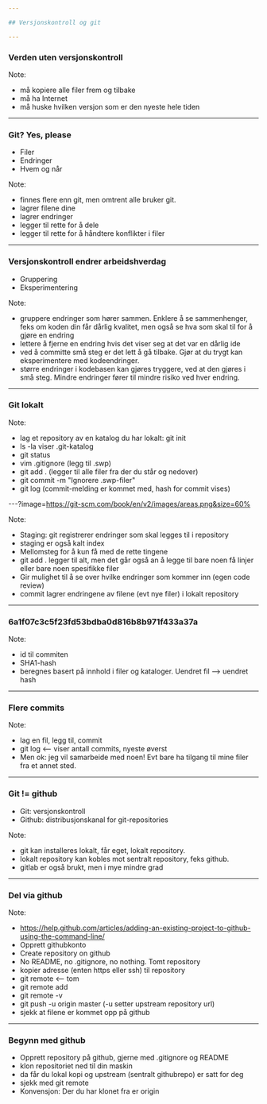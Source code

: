 ```yaml
---

## Versjonskontroll og git

---
```


### Verden uten versjonskontroll

Note: 

- må kopiere alle filer frem og tilbake
- må ha Internet
- må huske hvilken versjon som er den nyeste hele tiden

---

### Git? Yes, please

- Filer
- Endringer
- Hvem og når


Note:
- finnes flere enn git, men omtrent alle bruker git. 
- lagrer filene dine
- lagrer endringer
- legger til rette for å dele
- legger til rette for å håndtere konflikter i filer

---

### Versjonskontroll endrer arbeidshverdag

- Gruppering
- Eksperimentering

Note: 
- gruppere endringer som hører sammen. Enklere å se sammenhenger, feks om koden
  din får dårlig kvalitet, men også se hva som skal til for å gjøre en endring
- lettere å fjerne en endring hvis det viser seg at det var en dårlig ide
- ved å committe små steg er det lett å gå tilbake. Gjør at du trygt kan
  eksperimentere med kodeendringer. 
- større endringer i kodebasen kan gjøres tryggere, ved at den gjøres i små
  steg. Mindre endringer fører til mindre risiko ved hver endring.

---

### Git lokalt

Note: 
- lag et repository av en katalog du har lokalt: git init
- ls -la viser .git-katalog
- git status
- vim .gitignore (legg til .swp)
- git add . (legger til alle filer fra der du står og nedover)
- git commit -m "Ignorere .swp-filer"
- git log (commit-melding er kommet med, hash for commit vises)

---?image=https://git-scm.com/book/en/v2/images/areas.png&size=60%

Note:
- Staging: git registrerer endringer som skal legges til i repository
- staging er også kalt index
- Mellomsteg for å kun få med de rette tingene
- git add . legger til alt, men det går også an å legge til bare noen få linjer
  eller bare noen spesifikke filer
- Gir mulighet til å se over hvilke endringer som kommer inn (egen code review)
- commit lagrer endringene av filene (evt nye filer) i lokalt repository

---

### 6a1f07c3c5f23fd53bdba0d816b8b971f433a37a

Note: 
- id til commiten
- SHA1-hash
- beregnes basert på innhold i filer og kataloger. Uendret fil --> uendret hash

---

### Flere commits

Note: 
- lag en fil, legg til, commit
- git log <-- viser antall commits, nyeste øverst
- Men ok: jeg vil samarbeide med noen! Evt bare ha tilgang til mine filer fra et
  annet sted. 

---

### Git != github

- Git: versjonskontroll
- Github: distribusjonskanal for git-repositories

Note: 
- git kan installeres lokalt, får eget, lokalt repository. 
- lokalt repository kan kobles mot sentralt repository, feks github. 
- gitlab er også brukt, men i mye mindre grad

---

### Del via github

Note: 
- https://help.github.com/articles/adding-an-existing-project-to-github-using-the-command-line/
- Opprett githubkonto
- Create repository on github
- No README, no .gitignore, no nothing. Tomt repository
- kopier adresse (enten https eller ssh) til repository
- git remote <-- tom
- git remote add <adresse>
- git remote -v 
- git push -u origin master (-u setter upstream repository url)
- sjekk at filene er kommet opp på github

---

### Begynn med github

- Opprett repository på github, gjerne med .gitignore og README
- klon repositoriet ned til din maskin
- da får du lokal kopi og upstream (sentralt githubrepo) er satt for deg
- sjekk med git remote
- Konvensjon: Der du har klonet fra er origin

